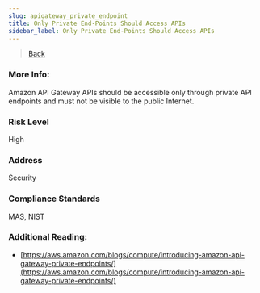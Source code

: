 ```yaml
---
slug: apigateway_private_endpoint
title: Only Private End-Points Should Access APIs
sidebar_label: Only Private End-Points Should Access APIs
---
```

> [Back](../../apigatewaymonitoring)

### More Info:
Amazon API Gateway APIs should be accessible only through private API endpoints and must not be visible to the public Internet.

### Risk Level
High

### Address
Security

### Compliance Standards
MAS, NIST

### Additional Reading:
- [https://aws.amazon.com/blogs/compute/introducing-amazon-api-gateway-private-endpoints/](https://aws.amazon.com/blogs/compute/introducing-amazon-api-gateway-private-endpoints/) 
